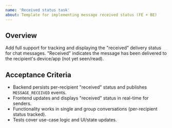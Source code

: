 ```yaml
---
name: 'Received status task'
about: Template for implementing message received status (FE + BE)
---
```


## Overview
Add full support for tracking and displaying the "received" delivery status for chat messages. "Received" indicates the message has been delivered to the recipient's device/app (not yet seen/read).

## Acceptance Criteria
- Backend persists per-recipient "received" status and publishes `MESSAGE_RECEIVED` events.
- Frontend updates and displays "received" status in real-time for senders.
- Functionality works in single and group conversations (per-recipient status tracked).
- Tests cover use-case logic and UI/state updates.

